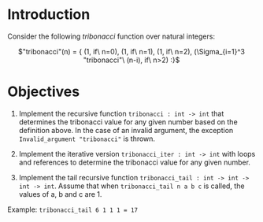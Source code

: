 <script>
MathJax = {
  loader: {load: ['input/asciimath', 'output/chtml']},
  asciimath: {
    delimiters: [['$','$'], ['`','`']]
  }
}
</script>

<script src="https://polyfill.io/v3/polyfill.min.js?features=es6"></script>
<script type="text/javascript" id="MathJax-script" async
  src="https://cdn.jsdelivr.net/npm/mathjax@3/es5/startup.js"></script>

# Introduction

Consider the following _tribonacci_ function over natural integers:

<center>$"tribonacci"(n) = {
(1, if\ n=0),
(1, if\ n=1),
(1, if\ n=2),
(\Sigma_{i=1}^3 "tribonacci"\ (n-i), if\ n>2)
:}$</center>


# Objectives

1. Implement the recursive function `tribonacci : int -> int` that determines the tribonacci value for any given number based on the definition above. In the case of an invalid argument, the exception `Invalid_argument "tribonacci"` is thrown.

2. Implement the iterative version `tribonacci_iter : int -> int` with loops and references to determine the tribonacci value for any given number.

3. Implement the tail recursive function `tribonacci_tail : int -> int -> int -> int`. Assume that when `tribonacci_tail n a b c` is called, the values of a, b and c are 1.

Example:  `tribonacci_tail 6 1 1 1 = 17`